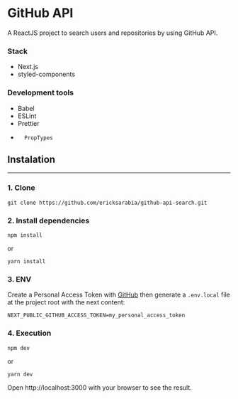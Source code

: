 # GitHub API

A ReactJS project to search users and repositories by using GitHub API.

### Stack

-   Next.js
-   styled-components

### Development tools

-   Babel
-   ESLint
-   Prettier
-       PropTypes

## Instalation

---

### 1. Clone

```
git clone https://github.com/ericksarabia/github-api-search.git
```

### 2. Install dependencies

```
npm install
```

or

```
yarn install
```

### 3. ENV

Create a Personal Access Token with [GitHub](https://docs.github.com/en/github/authenticating-to-github/creating-a-personal-access-token) then generate a `.env.local` file at the project root with the next content:

```
NEXT_PUBLIC_GITHUB_ACCESS_TOKEN=my_personal_access_token

```

### 4. Execution

```
npm dev
```

or

```
yarn dev
```

Open http://localhost:3000 with your browser to see the result.
